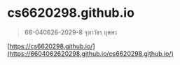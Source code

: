 # cs6620298.github.io

>66-040626-2029-8 จุฑาวัชร บุษษะ

[https://cs6620298.github.io/](https://6604062620298.github.io/cs6620298.github.io/)
